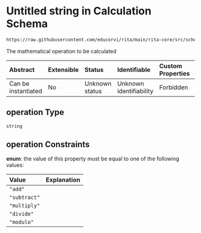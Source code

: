 # Untitled string in Calculation Schema

```txt
https://raw.githubusercontent.com/educorvi/rita/main/rita-core/src/schema/calculation.json#/properties/operation
```

The mathematical operation to be calculated

| Abstract            | Extensible | Status         | Identifiable            | Custom Properties | Additional Properties | Access Restrictions | Defined In                                                                     |
| :------------------ | :--------- | :------------- | :---------------------- | :---------------- | :-------------------- | :------------------ | :----------------------------------------------------------------------------- |
| Can be instantiated | No         | Unknown status | Unknown identifiability | Forbidden         | Allowed               | none                | [calculation.json\*](../../src/schema/calculation.json "open original schema") |

## operation Type

`string`

## operation Constraints

**enum**: the value of this property must be equal to one of the following values:

| Value        | Explanation |
| :----------- | :---------- |
| `"add"`      |             |
| `"subtract"` |             |
| `"multiply"` |             |
| `"divide"`   |             |
| `"modulo"`   |             |
